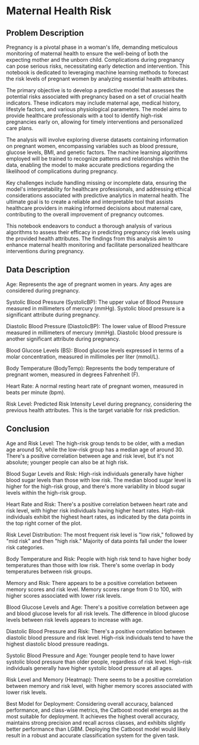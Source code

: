 # Maternal Health Risk

## Problem Description

Pregnancy is a pivotal phase in a woman's life, demanding meticulous monitoring of maternal health to ensure the well-being of both the expecting mother and the unborn child. Complications during pregnancy can pose serious risks, necessitating early detection and intervention. This notebook is dedicated to leveraging machine learning methods to forecast the risk levels of pregnant women by analyzing essential health attributes.

The primary objective is to develop a predictive model that assesses the potential risks associated with pregnancy based on a set of crucial health indicators. These indicators may include maternal age, medical history, lifestyle factors, and various physiological parameters. The model aims to provide healthcare professionals with a tool to identify high-risk pregnancies early on, allowing for timely interventions and personalized care plans.

The analysis will involve exploring diverse datasets containing information on pregnant women, encompassing variables such as blood pressure, glucose levels, BMI, and genetic factors. The machine learning algorithms employed will be trained to recognize patterns and relationships within the data, enabling the model to make accurate predictions regarding the likelihood of complications during pregnancy.

Key challenges include handling missing or incomplete data, ensuring the model's interpretability for healthcare professionals, and addressing ethical considerations associated with predictive analytics in maternal health. The ultimate goal is to create a reliable and interpretable tool that assists healthcare providers in making informed decisions about maternal care, contributing to the overall improvement of pregnancy outcomes.

This notebook endeavors to conduct a thorough analysis of various algorithms to assess their efficacy in predicting pregnancy risk levels using the provided health attributes. The findings from this analysis aim to enhance maternal health monitoring and facilitate personalized healthcare interventions during pregnancy.

## Data Description

Age: Represents the age of pregnant women in years. Any ages are considered during pregnancy.

Systolic Blood Pressure (SystolicBP): The upper value of Blood Pressure measured in millimeters of mercury (mmHg). Systolic blood pressure is a significant attribute during pregnancy.

Diastolic Blood Pressure (DiastolicBP): The lower value of Blood Pressure measured in millimeters of mercury (mmHg). Diastolic blood pressure is another significant attribute during pregnancy.

Blood Glucose Levels (BS): Blood glucose levels expressed in terms of a molar concentration, measured in millimoles per liter (mmol/L).

Body Temperature (BodyTemp): Represents the body temperature of pregnant women, measured in degrees Fahrenheit (F).

Heart Rate: A normal resting heart rate of pregnant women, measured in beats per minute (bpm).

Risk Level: Predicted Risk Intensity Level during pregnancy, considering the previous health attributes. This is the target variable for risk prediction.

## Conclusion

Age and Risk Level:
The high-risk group tends to be older, with a median age around 50, while the low-risk group has a median age of around 30.
There's a positive correlation between age and risk level, but it's not absolute; younger people can also be at high risk.

Blood Sugar Levels and Risk:
High-risk individuals generally have higher blood sugar levels than those with low risk.
The median blood sugar level is higher for the high-risk group, and there's more variability in blood sugar levels within the high-risk group.

Heart Rate and Risk:
There's a positive correlation between heart rate and risk level, with higher risk individuals having higher heart rates.
High-risk individuals exhibit the highest heart rates, as indicated by the data points in the top right corner of the plot.

Risk Level Distribution:
The most frequent risk level is "low risk," followed by "mid risk" and then "high risk."
Majority of data points fall under the lower risk categories.

Body Temperature and Risk:
People with high risk tend to have higher body temperatures than those with low risk.
There's some overlap in body temperatures between risk groups.

Memory and Risk:
There appears to be a positive correlation between memory scores and risk level.
Memory scores range from 0 to 100, with higher scores associated with lower risk levels.

Blood Glucose Levels and Age:
There's a positive correlation between age and blood glucose levels for all risk levels.
The difference in blood glucose levels between risk levels appears to increase with age.

Diastolic Blood Pressure and Risk:
There's a positive correlation between diastolic blood pressure and risk level.
High-risk individuals tend to have the highest diastolic blood pressure readings.

Systolic Blood Pressure and Age:
Younger people tend to have lower systolic blood pressure than older people, regardless of risk level.
High-risk individuals generally have higher systolic blood pressure at all ages.

Risk Level and Memory (Heatmap):
There seems to be a positive correlation between memory and risk level, with higher memory scores associated with lower risk levels.

Best Model for Deployment:
Considering overall accuracy, balanced performance, and class-wise metrics, the Catboost model emerges as the most suitable for deployment. It achieves the highest overall accuracy, maintains strong precision and recall across classes, and exhibits slightly better performance than LGBM. Deploying the Catboost model would likely result in a robust and accurate classification system for the given task.
